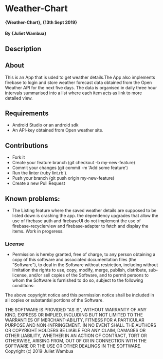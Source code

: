 # Weather-Chart
#### {Weather-Chart}, {13th Sept 2019}
#### By **{Juliet Wambua}**
## Description
## About
This is an App that is uded to get weather details.The App also implements firebase to login and store weather forecast data obtained from the Open Weather API for the next five days. The data is organised in daily three hour intervals summarised into a list where each item acts as link to more detailed view.


## Requirements
- Android Studio or an android sdk
- An API-key obtained from Open weather site.

## Contributions

 - Fork it
 - Create your feature branch (git checkout -b my-new-feature)
 - Commit your changes (git commit -m 'Add some feature')
 - Run the linter (ruby lint.rb').
 - Push your branch (git push origin my-new-feature)
 - Create a new Pull Request

## Known problems:
 - The Listing feature where the saved weather details are supposed to be listed down is crashing the app. the dependency upgrades that allow the use of firebase auth and firebaseUI do not implement the use of firebase-recyclerview and firebase-adapter to fetch and display the items. Work in progeress.
 
 
### License
* Permission is hereby granted, free of charge, to any person obtaining a copy of this software and associated documentation files (the "Software"), to deal in the Software without restriction, including without limitation the rights to use, copy, modify, merge, publish, distribute, sub-license, and/or sell copies of the Software, and to permit persons to whom the Software is furnished to do so, subject to the following conditions:

The above copyright notice and this permission notice shall be included in all copies or substantial portions of the Software.

THE SOFTWARE IS PROVIDED "AS IS", WITHOUT WARRANTY OF ANY KIND, EXPRESS OR IMPLIED, INCLUDING BUT NOT LIMITED TO THE WARRANTIES OF MERCHANT-ABILITY, FITNESS FOR A PARTICULAR PURPOSE AND NON-INFRINGEMENT. IN NO EVENT SHALL THE AUTHORS OR COPYRIGHT HOLDERS BE LIABLE FOR ANY CLAIM, DAMAGES OR OTHER LIABILITY, WHETHER IN AN ACTION OF CONTRACT, TORT OR OTHERWISE, ARISING FROM, OUT OF OR IN CONNECTION WITH THE SOFTWARE OR THE USE OR OTHER DEALINGS IN THE SOFTWARE.
Copyright (c) 2019 Juliet Wambua
